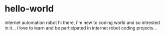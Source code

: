 # hello-world
internet automation robot 
hi there, i'm new to coding world and so intrested in it...
i love to learn and be participated in internet robot coding projects...

